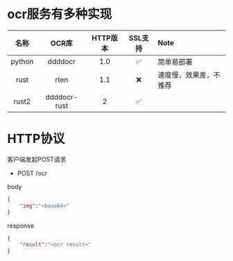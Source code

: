 # ocr服务有多种实现

|名称|OCR库|HTTP版本|SSL支持|Note|
|:---:|:---:|:---:|:---:|:---|
|python|ddddocr|1.0|✅|简单易部署|
|rust|rten|1.1|❌|速度慢，效果差，不推荐|
|rust2|ddddocr-rust|2|✅||

# HTTP协议
客户端发起POST请求
- POST /ocr

body
```json
{
    "img":"<base64>"
}
```
response
```json
{
    "result":"<ocr result>"
}
```


